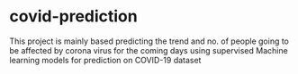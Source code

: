 # covid-prediction
This project is mainly based predicting the trend and no. of people going to be affected by corona virus for the coming days using supervised 
Machine learning models for prediction on COVID-19 dataset

